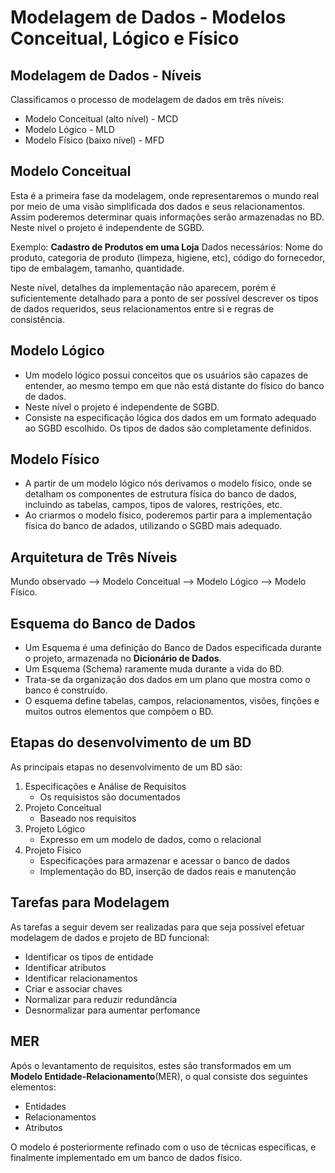 # Modelagem de Dados - Modelos Conceitual, Lógico e Físico

## Modelagem de Dados - Níveis
Classificamos o processo de modelagem de dados em três níveis:
* Modelo Conceitual (alto nível) - MCD
* Modelo Lógico - MLD
* Modelo Físico (baixo nível) - MFD

## Modelo Conceitual
Esta é a primeira fase da modelagem, onde representaremos o mundo real por meio de uma visão simplificada dos dados e seus relacionamentos. Assim poderemos determinar quais informações serão armazenadas no BD.
Neste nível o projeto é independente de SGBD.

Exemplo:
**Cadastro de Produtos em uma Loja**
Dados necessários: Nome do produto, categoria de produto (limpeza, higiene, etc), código do fornecedor, tipo de embalagem, tamanho, quantidade.

Neste nível, detalhes da implementação não aparecem, porém é suficientemente detalhado para a ponto de ser possível descrever os tipos de dados requeridos, seus relacionamentos entre si e regras de consistência.

## Modelo Lógico
* Um modelo lógico possui conceitos que os usuários são capazes de entender, ao mesmo tempo em que não está distante do físico do banco de dados.
* Neste nível o projeto é independente de SGBD.
* Consiste na especificação lógica dos dados em um formato adequado ao SGBD escolhido. Os tipos de dados são completamente definidos.

## Modelo Físico
* A partir de um modelo lógico nós derivamos o modelo físico, onde se detalham os componentes de estrutura física do banco de dados, incluindo as tabelas, campos, tipos de valores, restrições, etc.
* Ao criarmos o modelo físico, poderemos partir para a implementação física do banco de adados, utilizando o SGBD mais adequado.

## Arquitetura de Três Níveis
Mundo observado --> Modelo Conceitual --> Modelo Lógico --> Modelo Físico.

## Esquema do Banco de Dados
* Um Esquema é uma definição do Banco de Dados especificada durante o projeto, armazenada no **Dicionário de Dados**.
* Um Esquema (Schema) raramente muda durante a vida do BD.
* Trata-se da organização dos dados em um plano que mostra como o banco é construído.
* O esquema define tabelas, campos, relacionamentos, visões, finções e muitos outros elementos que compõem o BD.

## Etapas do desenvolvimento de um BD
As principais etapas no desenvolvimento de um BD são:
1. Especificações e Análise de Requisitos
    * Os requisistos são documentados
2. Projeto Conceitual
    * Baseado nos requisitos
3. Projeto Lógico
    * Expresso em um modelo de dados, como o relacional
4. Projeto Físico
    * Especificações para armazenar e acessar o banco de dados
    * Implementação do BD, inserção de dados reais e manutenção

## Tarefas para Modelagem
As tarefas a seguir devem ser realizadas para que seja possível efetuar modelagem de dados e projeto de BD funcional:
* Identificar os tipos de entidade
* Identificar atributos
* Identificar relacionamentos
* Criar e associar chaves
* Normalizar para reduzir redundância
* Desnormalizar para aumentar perfomance

## MER
Após o levantamento de requisitos, estes são transformados em um **Modelo Entidade-Relacionamento**(MER), o qual consiste dos seguintes elementos:
* Entidades
* Relacionamentos
* Atributos

O modelo é posteriormente refinado com o uso de técnicas específicas,  e finalmente implementado em um banco de dados físico.